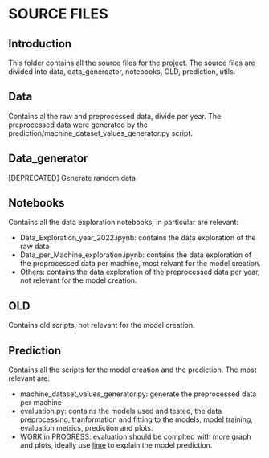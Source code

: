 # SOURCE FILES
## Introduction
This folder contains all the source files for the project. The source files are divided into data, data_generqator, notebooks, OLD, prediction, utils.
## Data
Contains al the raw and preprocessed data, divide per year. The preprocessed data were generated by the prediction/machine_dataset_values_generator.py script.
## Data_generator
[DEPRECATED] Generate random data
## Notebooks
Contains all the data exploration notebooks, in particular are relevant:
- Data_Exploration_year_2022.ipynb: contains the data exploration of the raw data
- Data_per_Machine_exploration.ipynb: contains the data exploration of the preprocessed data per machine, most relvant for the model creation.
- Others: contains the data exploration of the preprocessed data per year, not relevant for the model creation.

## OLD
Contains old scripts, not relevant for the model creation.

## Prediction
Contains all the scripts for the model creation and the prediction. The most relevant are:
- machine_dataset_values_generator.py: generate the preprocessed data per machine
- evaluation.py: contains the models used and tested, the data preprocessing, tranformation and fitting to the models, model training, evaluation metrics, prediction and plots.
- WORK in PROGRESS: evaluation should be complted with more graph and plots, ideally use [lime](https://lime-ml.readthedocs.io/en/latest/) to explain the model prediction.